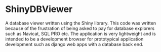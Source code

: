 # ShinyDBViewer
A database viewer written using the Shiny library. This code was written because of the frustration of being asked to pay for database explorers such as Navicat, SQL PRO etc. The application is very lightweight and is intended to be a development browser for prototypical application development such as django web apps with a database back end.
